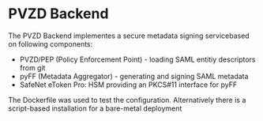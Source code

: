 # PVZD Backend

The PVZD Backend implementes a secure metadata signing servicebased on following
components:
* PVZD/PEP (Policy Enforcement Point) - loading SAML entitiy descriptors from git
* pyFF (Metadata Aggregator) - generating and signing SAML metadata
* SafeNet eToken Pro: HSM providing an PKCS#11 interface for pyFF

The Dockerfile was used to test the configuration. Alternatively there is a
script-based installation for a bare-metal deployment
